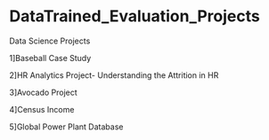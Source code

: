 # DataTrained_Evaluation_Projects
Data Science Projects

1]Baseball Case Study

2]HR Analytics Project- Understanding the Attrition in HR

3]Avocado Project

4]Census Income

5]Global Power Plant Database
